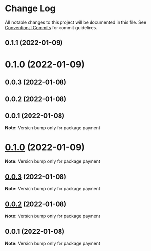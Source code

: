 # Change Log

All notable changes to this project will be documented in this file.
See [Conventional Commits](https://conventionalcommits.org) for commit guidelines.

## 0.1.1 (2022-01-09)



# 0.1.0 (2022-01-09)



## 0.0.3 (2022-01-08)



## 0.0.2 (2022-01-08)



## 0.0.1 (2022-01-08)

**Note:** Version bump only for package payment





# [0.1.0](https://github.com/Patrick1982/lerna/compare/v0.0.3...v0.1.0) (2022-01-09)

**Note:** Version bump only for package payment





## [0.0.3](https://github.com/Patrick1982/lerna/compare/v0.0.2...v0.0.3) (2022-01-08)

**Note:** Version bump only for package payment





## [0.0.2](https://github.com/Patrick1982/lerna/compare/v0.0.1...v0.0.2) (2022-01-08)

**Note:** Version bump only for package payment





## 0.0.1 (2022-01-08)

**Note:** Version bump only for package payment

